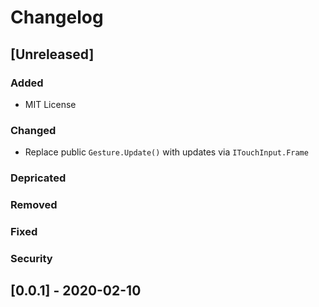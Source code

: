 # Changelog

## [Unreleased]

### Added
- MIT License
### Changed
- Replace public `Gesture.Update()` with updates via `ITouchInput.Frame`
### Depricated
### Removed
### Fixed
### Security

## [0.0.1] - 2020-02-10
